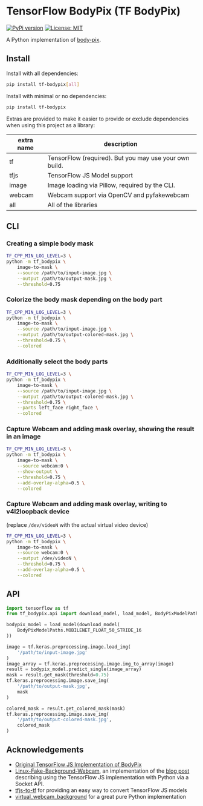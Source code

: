 # TensorFlow BodyPix (TF BodyPix)

[![PyPi version](https://pypip.in/v/tf-bodypix/badge.png)](https://pypi.org/project/tf-bodypix/)
[![License: MIT](https://img.shields.io/badge/License-MIT-yellow.svg)](https://opensource.org/licenses/MIT)

A Python implementation of [body-pix](https://github.com/tensorflow/tfjs-models/tree/body-pix-v2.0.4/body-pix).

## Install

Install with all dependencies:

```bash
pip install tf-bodypix[all]
```

Install with minimal or no dependencies:

```bash
pip install tf-bodypix
```

Extras are provided to make it easier to provide or exclude dependencies
when using this project as a library:

| extra name | description
| ---------- | -----------
| tf         | TensorFlow (required). But you may use your own build.
| tfjs       | TensorFlow JS Model support
| image      | Image loading via Pillow, required by the CLI.
| webcam     | Webcam support via OpenCV and pyfakewebcam
| all        | All of the libraries

## CLI

### Creating a simple body mask

```bash
TF_CPP_MIN_LOG_LEVEL=3 \
python -m tf_bodypix \
    image-to-mask \
    --source /path/to/input-image.jpg \
    --output /path/to/output-mask.jpg \
    --threshold=0.75
```

### Colorize the body mask depending on the body part

```bash
TF_CPP_MIN_LOG_LEVEL=3 \
python -m tf_bodypix \
    image-to-mask \
    --source /path/to/input-image.jpg \
    --output /path/to/output-colored-mask.jpg \
    --threshold=0.75 \
    --colored
```

### Additionally select the body parts

```bash
TF_CPP_MIN_LOG_LEVEL=3 \
python -m tf_bodypix \
    image-to-mask \
    --source /path/to/input-image.jpg \
    --output /path/to/output-colored-mask.jpg \
    --threshold=0.75 \
    --parts left_face right_face \
    --colored
```

### Capture Webcam and adding mask overlay, showing the result in an image

```bash
TF_CPP_MIN_LOG_LEVEL=3 \
python -m tf_bodypix \
    image-to-mask \
    --source webcam:0 \
    --show-output \
    --threshold=0.75 \
    --add-overlay-alpha=0.5 \
    --colored
```

### Capture Webcam and adding mask overlay, writing to v4l2loopback device

(replace `/dev/videoN` with the actual virtual video device)

```bash
TF_CPP_MIN_LOG_LEVEL=3 \
python -m tf_bodypix \
    image-to-mask \
    --source webcam:0 \
    --output /dev/videoN \
    --threshold=0.75 \
    --add-overlay-alpha=0.5 \
    --colored
```

## API

```python
import tensorflow as tf
from tf_bodypix.api import download_model, load_model, BodyPixModelPaths

bodypix_model = load_model(download_model(
    BodyPixModelPaths.MOBILENET_FLOAT_50_STRIDE_16
))

image = tf.keras.preprocessing.image.load_img(
    '/path/to/input-image.jpg'
)
image_array = tf.keras.preprocessing.image.img_to_array(image)
result = bodypix_model.predict_single(image_array)
mask = result.get_mask(threshold=0.75)
tf.keras.preprocessing.image.save_img(
    '/path/to/output-mask.jpg',
    mask
)

colored_mask = result.get_colored_mask(mask)
tf.keras.preprocessing.image.save_img(
    '/path/to/output-colored-mask.jpg',
    colored_mask
)
```

## Acknowledgements

* [Original TensorFlow JS Implementation of BodyPix](https://github.com/tensorflow/tfjs-models/tree/body-pix-v2.0.4/body-pix)
* [Linux-Fake-Background-Webcam](https://github.com/fangfufu/Linux-Fake-Background-Webcam), an implementation of the [blog post](https://elder.dev/posts/open-source-virtual-background/) describing using the TensorFlow JS implementation with Python via a Socket API.
* [tfjs-to-tf](https://github.com/patlevin/tfjs-to-tf) for providing an easy way to convert TensorFlow JS models
* [virtual_webcam_background](https://github.com/allo-/virtual_webcam_background) for a great pure Python implementation
